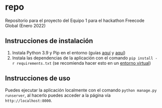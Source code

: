 # repo

Repositorio para el proyecto del Equipo 1 para el hackathon Freecode Global (Enero 2022)

## Instrucciones de instalación

1. Instala Python 3.9 y Pip en el entorno (guías [aquí](https://tutorial.djangogirls.org/es/python_installation/) y [aquí](https://tecnonucleous.com/2018/01/28/como-instalar-pip-para-python-en-windows-mac-y-linux/))
2. Instala las dependencias de la aplicación con el comando `pip install -r requirements.txt` (se recomienda hacer esto en un [entorno virtual](https://www.freecodecamp.org/espanol/news/entornos-virtuales-de-python-explicados-con-ejemplos/))

## Instrucciones de uso

Puedes ejecutar la aplicación localmente con el comando `python manage.py runserver`, al hacerlo puedes acceder a la página vía `http://localhost:8000`.
